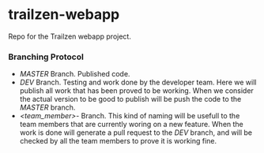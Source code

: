 # trailzen-webapp

Repo for the Trailzen webapp project.


### Branching Protocol

- *MASTER* Branch. Published code.
- *DEV* Branch. Testing and work done by the developer team. Here we will publish all work 
that has been proved to be working. When we consider the actual version to be good to publish 
will be push the code to the *MASTER* branch.
- *<team_member>-<activity>* Branch. This kind of naming will be usefull to the team members 
that are currently woring on a new feature. When the work is done will generate a pull request 
to the *DEV* branch, and will be checked by all the team members to prove it is working fine.
